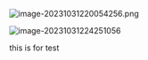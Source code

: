 ![image-20231031220054256.png](https://s2.loli.net/2023/10/31/LKWfh5Bz3nVaUIQ.png)

![image-20231031224251056](https://s2.loli.net/2023/10/31/st9e2nZirkfMGD7.png)

this is for test


